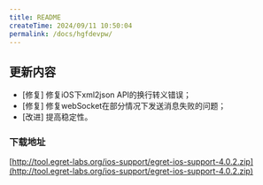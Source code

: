 ```yaml
---
title: README
createTime: 2024/09/11 10:50:04
permalink: /docs/hgfdevpw/
---
```

## 更新内容

* [修复] 修复iOS下xml2json API的换行转义错误；
* [修复] 修复webSocket在部分情况下发送消息失败的问题；
* [改进] 提高稳定性。


### 下载地址

[http://tool.egret-labs.org/ios-support/egret-ios-support-4.0.2.zip](http://tool.egret-labs.org/ios-support/egret-ios-support-4.0.2.zip)
